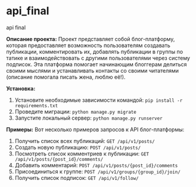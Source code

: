 # api_final
api final

**Описание проекта:**
Проект представляет собой блог-платформу, которая предоставляет возможность пользователям создавать публикации, комментировать их, добавлять публикации в группы по татике и взаимодействовать с другими пользователями через систему подписок. Эта платформа помогает начинающим блоггерам делиться своими мыслями и устанавливать контакты со своими читателями (описание помогала писать жена, люблю её!).

**Установка:**
1. Установите необходимые зависимости командой: `pip install -r requirements.txt`
2. Проведите миграции: `python manage.py migrate`
3. Запустите локальный сервер: `python manage.py runserver`

**Примеры:**
Вот несколько примеров запросов к API блог-платформы:
1. Получить список всех публикаций: `GET /api/v1/posts/`
2. Создать новую публикацию: `POST /api/v1/posts/`
3. Посмотреть список комментриев к публикации: `GET /api/v1/posts/{post_id}/comments/`
4. Добавить комментарий: `POST /api/v1/posts/{post_id}/comments`
5. Присоединиться к группе: `POST /api/v1/groups/{group_id}/join/`
6. Получить список подписок: `GET /api/v1/follow/`
